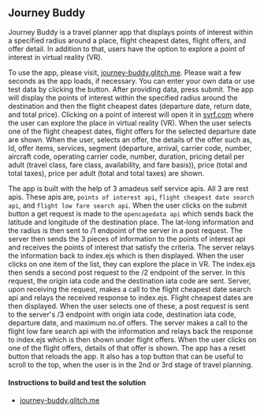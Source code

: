 ## Journey Buddy
Journey Buddy is a travel planner app that displays points of interest within a specified radius around a place, flight cheapest dates, flight offers, and offer detail. In addition to that, users have the option to explore a point of interest in virtual reality (VR).

To use the app, please visit, [journey-buddy.glitch.me](https://journey-buddy.glitch.me/). Please wait a few seconds as the app loads, if necessary. You can enter your own data or use test data by clicking the button. After providing data, press submit. The app will display the points of interest within the specified radius around the destination and then the flight cheapest dates (departure date, return date, and total price). Clicking on a point of interest will open it in [svrf.com](https://www.svrf.com/) where the user can explore the place in virtual reality (VR). When the user selects one of the flight cheapest dates, flight offers for the selected departure date are shown. When the user, selects an offer, the details of the offer such as, Id, offer items, services, segment (departure, arrival, carrier code, number, aircraft code, operating carrier code, number, duration, pricing detail per adult (travel class, fare class, availability, and fare basis)), price (total and total taxes), price per adult (total and total taxes) are shown.

The app is built with the help of 3 amadeus self service apis. All 3 are rest apis. These apis are, `points of interest api`, `flight cheapest date search api`, and `flight low fare search api`. When the user clicks on the submit button a get request is made to the `opencagedata api` which sends back the latitude and longitude of the destination place. The lat-long information and the radius is then sent to /1 endpoint of the server in a post request. The server then sends the 3 pieces of information to the points of interest api and receives the points of interest that satisfy the criteria. The server relays the information back to index.ejs which is then displayed. When the user clicks on one item of the list, they can explore the place in VR. The index.ejs then sends a second post request to the /2 endpoint of the server. In this request, the origin iata code and the destination iata code are sent. Server, upon receiving the request, makes a call to the flight cheapest date search api and relays the received response to index.ejs. Flight cheapest dates are then displayed. When the user selects one of these, a post request is sent to the server's /3 endpoint with origin iata code, destination iata code, departure date, and maximum no.of offers. The server makes a call to the flight low fare search api with the information and relays back the response to index.ejs which is then shown under flight offers. When the user clicks on one of the flight offers, details of that offer is shown. The app has a reset button that reloads the app. It also has a top button that can be useful to scroll to the top, when the user is in the 2nd or 3rd stage of travel planning. 

#### Instructions to build and test the solution
- [journey-buddy.glitch.me](https://journey-buddy.glitch.me/)

